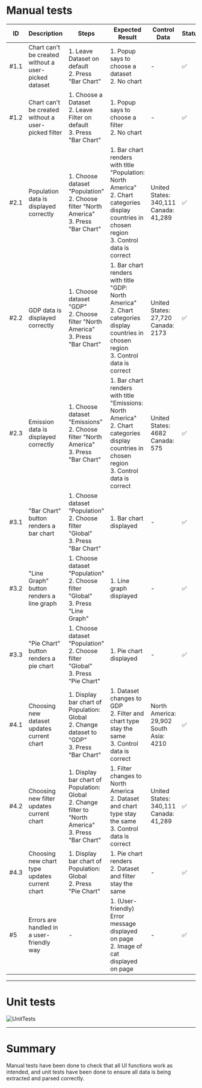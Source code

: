 # Manual tests
| ID   | Description                                          | Steps                                                                                                        | Expected Result                                                                                                                                        | Control Data                                    | Status |
| ---- | ---------------------------------------------------- | ------------------------------------------------------------------------------------------------------------ | ------------------------------------------------------------------------------------------------------------------------------------------------------ | ----------------------------------------------- | ------ |
| #1.1 | Chart can't be created without a user-picked dataset | 1\. Leave Dataset on default<br>2\. Press "Bar Chart"                                                        | 1\. Popup says to choose a dataset<br>2\. No chart                                                                                                     | \-                                              | ✅      |
| #1.2 | Chart can't be created without a user-picked filter  | 1\. Choose a Dataset<br>2\. Leave Filter on default<br>3\. Press "Bar Chart"                                 | 1\. Popup says to choose a filter<br>2\. No chart                                                                                                      | \-                                              | ✅      |
| #2.1 | Population data is displayed correctly               | 1\. Choose dataset "Population"<br>2\. Choose filter "North America"<br>3\. Press "Bar Chart"                | 1\. Bar chart renders with title "Population: North America"<br>2\. Chart categories display countries in chosen region<br>3\. Control data is correct | United States:<br>340,111<br>Canada:<br>41,289  | ✅      |
| #2.2 | GDP data is displayed correctly                      | 1\. Choose dataset "GDP"<br>2\. Choose filter "North America"<br>3\. Press "Bar Chart"                       | 1\. Bar chart renders with title "GDP: North America"<br>2\. Chart categories display countries in chosen region<br>3\. Control data is correct        | United States:<br>27,720<br>Canada:<br>2173     | ✅      |
| #2.3 | Emission data is displayed correctly                 | 1\. Choose dataset "Emissions"<br>2\. Choose filter "North America"<br>3\. Press "Bar Chart"                 | 1\. Bar chart renders with title "Emissions: North America"<br>2\. Chart categories display countries in chosen region<br>3\. Control data is correct  | United States:<br>4682<br>Canada:<br>575        | ✅      |
| #3.1 | "Bar Chart" button renders a bar chart               | 1\. Choose dataset "Population"<br>2\. Choose filter "Global"<br>3\. Press "Bar Chart"                       | 1\. Bar chart displayed                                                                                                                                | \-                                              | ✅      |
| #3.2 | "Line Graph" button renders a line graph             | 1\. Choose dataset "Population"<br>2\. Choose filter "Global"<br>3\. Press "Line Graph"                      | 1\. Line graph displayed                                                                                                                               | \-                                              | ✅      |
| #3.3 | "Pie Chart" button renders a pie chart               | 1\. Choose dataset "Population"<br>2\. Choose filter "Global"<br>3\. Press "Pie Chart"                       | 1\. Pie chart displayed                                                                                                                                | \-                                              | ✅      |
| #4.1 | Choosing new dataset updates current chart           | 1\. Display bar chart of Population: Global<br>2\. Change dataset to "GDP"<br>3\. Press "Bar Chart"          | 1\. Dataset changes to GDP<br>2\. Filter and chart type stay the same<br>3\. Control data is correct                                                   | North America:<br>29,902<br>South Asia:<br>4210 | ✅      |
| #4.2 | Choosing new filter updates current chart            | 1\. Display bar chart of Population: Global<br>2\. Change filter to "North America"<br>3\. Press "Bar Chart" | 1\. Filter changes to North America<br>2\. Dataset and chart type stay the same<br>3\. Control data is correct                                         | United States:<br>340,111<br>Canada:<br>41,289  | ✅      |
| #4.3 | Choosing new chart type updates current chart        | 1\. Display bar chart of Population: Global<br>2\. Press "Pie Chart"                                         | 1\. Pie chart renders<br>2\. Dataset and filter stay the same                                                                                          | \-                                              | ✅      |
| #5   | Errors are handled in a user-friendly way            | \-                                                                                                           | 1\. (User-friendly) Error message displayed on page<br>2\. Image of cat displayed on page                                                              | \-                                              | ✅      |  
  

---  
# Unit tests
![UnitTests](https://img.shields.io/badge/unit_tests-24_pass_0_fail-green)
  

---
# Summary
Manual tests have been done to check that all UI functions work as intended, and unit tests have been done to ensure all data is being extracted and parsed correctly.